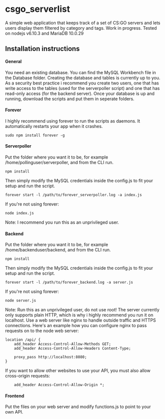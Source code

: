 # csgo_serverlist
A simple web application that keeps track of a set of CS:GO servers and lets users display them filtered by category and tags. Work in progress. Tested on nodejs v6.10.3 and MariaDB 10.0.29
## Installation instructions
#### General
You need an existing database. You can find the MySQL Workbench file in the Database folder. Creating the database and tables is currently up to you. As a security best practice i recommend you create two users, one that has write access to the tables (used for the serverpoller script) and one that has read-only access (for the backend server). Once your database is up and running, download the scripts and put them in seperate folders.
#### Forever
I highly recommend using forever to run the scripts as daemons. It automatically restarts your app when it crashes.
```shell
sudo npm install forever -g
```
#### Serverpoller
Put the folder where you want it to be, for example /home/pollinguser/serverpoller, and from the CLI run.
```shell
npm install
```
Then simply modify the MySQL credentials inside the config.js to fit your setup and run the script.
```shell
forever start -l /path/to/forever_serverpoller.log -a index.js
```
If you're not using forever:
```shell
node index.js
```
Note: I recommend you run this as an unprivileged user.
#### Backend
Put the folder where you want it to be, for example /home/backenduser/backend, and from the CLI run.
```shell
npm install
```
Then simply modify the MySQL credentials inside the config.js to fit your setup and run the script.
```shell
forever start -l /path/to/forever_backend.log -a server.js
```
If you're not using forever:
```shell
node server.js
```
Note: Run this as an unprivileged user, do not use root! The server currently only supports plain HTTP, which is why i highly recommend you run it on localhost. Use a web server like nginx to handle outside traffic and HTTPS connections. Here's an example how you can configure nginx to pass requests on to the node web server:
```
location /api/ {
    add_header Access-Control-Allow-Methods GET;
    add_header Access-Control-Allow-Headers Content-Type;

    proxy_pass http://localhost:8080;
}
```
If you want to allow other websites to use your API, you must also allow cross-origin requests:
```
    add_header Access-Control-Allow-Origin *;
```
#### Frontend
Put the files on your web server and modify functions.js to point to your own API.